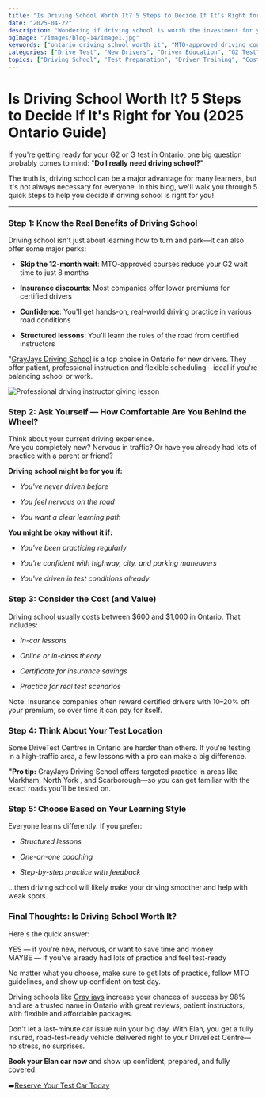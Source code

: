 ```yaml
---
title: "Is Driving School Worth It? 5 Steps to Decide If It's Right for You (2025 Ontario Guide)"
date: "2025-04-22"
description: "Wondering if driving school is worth the investment for your G2 or G test in Ontario? This 5-step guide helps you decide if professional driving lessons are right for your situation, budget, and learning style."
ogImage: "/images/blog-14/image1.jpg"
keywords: ["ontario driving school worth it", "MTO-approved driving course", "G2 test preparation", "driving school insurance discount", "learn to drive Ontario", "driving instructor benefits", "G2 wait time reduction", "driving school cost Ontario", "driving test preparation", "nervous driver lessons", "Ontario driving certification", "driving school vs self-taught", "DriveTest Centre practice", "driving instruction benefits", "beginner driver education", "professional driving lessons", "driving school insurance savings", "G test preparation", "Ontario driver education", "driving school value"]
categories: ["Drive Test", "New Drivers", "Driver Education", "G2 Test"]
topics: ["Driving School", "Test Preparation", "Driver Training", "Cost-Benefit Analysis"]
---
```


# Is Driving School Worth It? 5 Steps to Decide If It's Right for You (2025 Ontario Guide)

If you're getting ready for your G2 or G test in Ontario, one big question probably comes to mind: "**Do I really need driving school?"**

The truth is, driving school can be a major advantage for many learners, but it's not always necessary for everyone. In this blog, we'll walk you through 5 quick steps to help you decide if driving school is right for you!

---

### **Step 1: Know the Real Benefits of Driving School**

Driving school isn't just about learning how to turn and park—it can also offer some major perks:

* **Skip the 12-month wait**: MTO-approved courses reduce your G2 wait time to just 8 months

* **Insurance discounts**: Most companies offer lower premiums for certified drivers

* **Confidence**: You'll get hands-on, real-world driving practice in various road conditions

* **Structured lessons**: You'll learn the rules of the road from certified instructors

"[GrayJays Driving School](https://grayjaysdrivingschool.ca/) is a top choice in Ontario for new drivers. They offer patient, professional instruction and flexible scheduling—ideal if you're balancing school or work.

![Professional driving instructor giving lesson](https://awareness-days.co.uk/wp-content/uploads/2024/02/Driving-Instructors-Day.webp)

### **Step 2: Ask Yourself — How Comfortable Are You Behind the Wheel?**

Think about your current driving experience.  
Are you completely new? Nervous in traffic? Or have you already had lots of practice with a parent or friend?

**Driving school might be for you if:**

* *You've never driven before*

* *You feel nervous on the road*

* *You want a clear learning path*

**You might be okay without it if:**

* *You've been practicing regularly*

* *You're confident with highway, city, and parking maneuvers*

* *You've driven in test conditions already*

### **Step 3: Consider the Cost (and Value)**

Driving school usually costs between $600 and $1,000 in Ontario. That includes:

* *In-car lessons*

* *Online or in-class theory*

* *Certificate for insurance savings*

* *Practice for real test scenarios*

Note: Insurance companies often reward certified drivers with 10–20% off your premium, so over time  it can pay for itself.

### **Step 4: Think About Your Test Location**

Some DriveTest Centres in Ontario are harder than others. If you're testing in a high-traffic area, a few lessons with a pro can make a big difference.

**"Pro tip:** GrayJays Driving School offers targeted practice in areas like Markham, North York , and Scarborough—so you can get familiar with the exact roads you'll be tested on.

### **Step 5: Choose Based on Your Learning Style**

Everyone learns differently. If you prefer:

* *Structured lessons*

* *One-on-one coaching*

* *Step-by-step practice with feedback*

…then driving school will likely make your driving smoother and help with weak spots.

### **Final Thoughts: Is Driving School Worth It?**

Here's the quick answer:

YES — if you're new, nervous, or want to save time and money  
MAYBE — if you've already had lots of practice and feel test-ready

No matter what you choose, make sure to get lots of practice, follow MTO guidelines, and show up confident on test day. 

Driving schools like [Gray jays](https://grayjaysdrivingschool.ca/) increase your chances of success by 98% and are a trusted name in Ontario with great reviews, patient instructors, with flexible and affordable packages.

Don't let a last-minute car issue ruin your big day. With Elan, you get a fully insured, road-test-ready vehicle delivered right to your DriveTest Centre—no stress, no surprises.

**Book your Elan car now** and show up confident, prepared, and fully covered.

➡️[Reserve Your Test Car Today](https://elandrivetestrental.ca/)